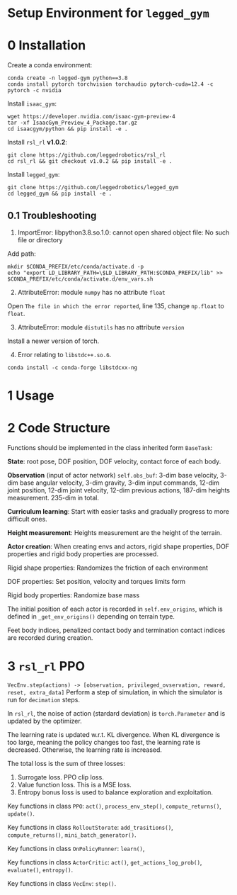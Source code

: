 Setup Environment for `legged_gym`
===

# 0 Installation

Create a conda environment:

```shell
conda create -n legged-gym python==3.8
conda install pytorch torchvision torchaudio pytorch-cuda=12.4 -c pytorch -c nvidia
```

Install `isaac_gym`:

```shell
wget https://developer.nvidia.com/isaac-gym-preview-4
tar -xf IsaacGym_Preview_4_Package.tar.gz
cd isaacgym/python && pip install -e .
```

Install `rsl_rl` **v1.0.2**:

```shell
git clone https://github.com/leggedrobotics/rsl_rl
cd rsl_rl && git checkout v1.0.2 && pip install -e .
```

Install `legged_gym`:

```shell
git clone https://github.com/leggedrobotics/legged_gym
cd legged_gym && pip install -e .
```

## 0.1 Troubleshooting

1. ImportError: libpython3.8.so.1.0: cannot open shared object file: No such file or directory

Add path:

```shell
mkdir $CONDA_PREFIX/etc/conda/activate.d -p
echo "export LD_LIBRARY_PATH=\$LD_LIBRARY_PATH:$CONDA_PREFIX/lib" >> $CONDA_PREFIX/etc/conda/activate.d/env_vars.sh
```

2. AttributeError: module `numpy` has no attribute `float`

Open `The file in which the error reported`, line 135, change `np.float` to `float`.

3. AttributeError: module `distutils` has no attribute `version`

Install a newer version of torch.

4. Error relating to `libstdc++.so.6`.

```shell
conda install -c conda-forge libstdcxx-ng
```

# 1 Usage

# 2 Code Structure


Functions should be implemented in the class inherited form `BaseTask`:

**State**: root pose, DOF position, DOF velocity, contact force of each body.

**Observation** (input of actor network) `self.obs_buf`: 3-dim base velocity, 3-dim base angular velocity, 3-dim gravity, 3-dim input commands, 12-dim joint position, 12-dim joint velocity, 12-dim previous actions, 187-dim heights measurement. 235-dim in total. 

**Curriculum learning**: Start with easier tasks and gradually progress to more difficult ones.

**Height measurement**: Heights measurement are the height of the terrain.

**Actor creation**: When creating envs and actors, rigid shape properties, DOF properties and rigid body properties are processed.

Rigid shape properties: Randomizes the friction of each environment

DOF properties: Set position, velocity and torques limits form

Rigid body properties: Randomize base mass

The initial position of each actor is recorded in `self.env_origins`, which is defined in `_get_env_origins()` depending on terrain type.

Feet body indices, penalized contact body and termination contact indices are recorded during creation.

# 3 `rsl_rl` PPO

`VecEnv.step(actions) -> [observation, privileged_ovservation, reward, reset, extra_data]` Perform a step of simulation, in which the simulator is run for `decimation` steps.

In `rsl_rl`, the noise of action (stardard deviation) is `torch.Parameter` and is updated by the optimizer.

The learning rate is updated w.r.t. KL divergence. When KL divergence is too large, meaning the policy changes too fast, the learning rate is decreased. Otherwise, the learning rate is increased.

The total loss is the sum of three losses:

1. Surrogate loss. PPO clip loss.
2. Value function loss. This is a MSE loss.
3. Entropy bonus loss is used to balance exploration and exploitation.

Key functions in class `PPO`: `act()`, `process_env_step()`, `compute_returns()`, `update()`.

Key functions in class `RolloutStorate`: `add_trasitions()`, `compute_returns()`, `mini_batch_generator()`.

Key functions in class `OnPolicyRunner`: `learn()`, 

Key functions in class `ActorCritic`: `act()`, `get_actions_log_prob()`, `evaluate()`, `entropy()`.

Key functions in class `VecEnv`: `step()`.




